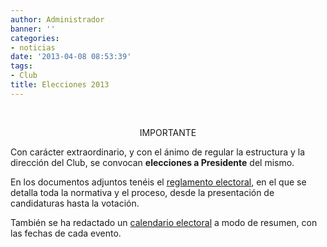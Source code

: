 ```yaml
---
author: Administrador
banner: ''
categories:
- noticias
date: '2013-04-08 08:53:39'
tags:
- Club
title: Elecciones 2013
---
```


<p>&nbsp;</p>
<div class="messages warning">
<p>
<center>IMPORTANTE</center>
</p>
Con carácter extraordinario, y con el ánimo de regular la estructura y la dirección del Club, se convocan <strong>elecciones a Presidente</strong> del mismo.
</div>

En los documentos adjuntos tenéis el <a href="http://www.advmiguelturra.org/img/banners/Normativa%20electoral.pdf">reglamento electoral</a>, en el que se detalla toda la normativa y el proceso, desde la presentación de candidaturas hasta la votación.

También se ha redactado un <a href="http://www.advmiguelturra.org/img/banners/Calendario%20electoral.pdf">calendario electoral</a> a modo de resumen, con las fechas de cada evento.

